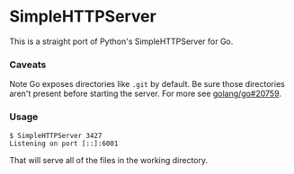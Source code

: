 # SimpleHTTPServer

This is a straight port of Python's SimpleHTTPServer for Go.

### Caveats

Note Go exposes directories like `.git` by default. Be sure those
directories aren't present before starting the server. For more see
[golang/go#20759](https://github.com/golang/go/issues/20759).

### Usage

```
$ SimpleHTTPServer 3427
Listening on port [::]:6001
```

That will serve all of the files in the working directory.
